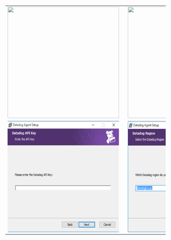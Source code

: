 <table>
  <tr>
    <td> <img src="![image](https://github.com/user-attachments/assets/5ce45bfb-583d-4b0d-9770-65e02d85dfc8)" width=350 height=350 ></td>
    <td></td>
    <td> <img src="![image](https://github.com/user-attachments/assets/d1be595a-e7bc-40cb-bb3c-407da96afec4)" width=350 height=350 ></td>
  </tr>
  <tr>
    <td> <img src="https://github.com/naimiatef/Datadog_Windows/blob/main/datadog/3.png" width=350 height=350 ></td>
    <td></td>
    <td>  <img src="https://github.com/naimiatef/Datadog_Windows/blob/main/datadog/4.png" width=350 height=350 ></td>
  </tr>
</table>
